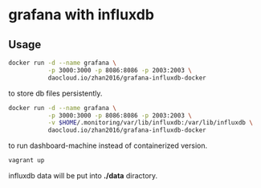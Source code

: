 # grafana with influxdb

## Usage

```bash
docker run -d --name grafana \
           -p 3000:3000 -p 8086:8086 -p 2003:2003 \
           daocloud.io/zhan2016/grafana-influxdb-docker
```

to store db files persistently.

```bash
docker run -d --name grafana \
           -p 3000:3000 -p 8086:8086 -p 2003:2003 \
           -v $HOME/.monitoring/var/lib/influxdb:/var/lib/influxdb \
           daocloud.io/zhan2016/grafana-influxdb-docker
```

to run dashboard-machine instead of containerized version.

```bash
vagrant up
```

influxdb data will be put into **./data** diractory.

